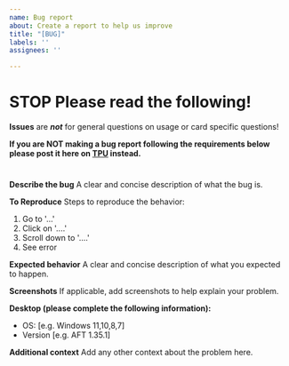 ```yaml
---
name: Bug report
about: Create a report to help us improve
title: "[BUG]"
labels: ''
assignees: ''

---
```


# STOP Please read the following!

**Issues** are ***not*** for general questions on usage or card specific questions!

**If you are NOT making a bug report following the requirements below please post it here on [TPU](https://www.techpowerup.com/forums/forums/intel-arc-gpus.94/) instead.**

#

**Describe the bug**
A clear and concise description of what the bug is.

**To Reproduce**
Steps to reproduce the behavior:
1. Go to '...'
2. Click on '....'
3. Scroll down to '....'
4. See error

**Expected behavior**
A clear and concise description of what you expected to happen.

**Screenshots**
If applicable, add screenshots to help explain your problem.

**Desktop (please complete the following information):**
 - OS: [e.g. Windows 11,10,8,7]
 - Version [e.g. AFT 1.35.1]

**Additional context**
Add any other context about the problem here.
